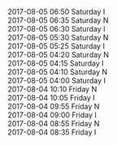 2017-08-05 06:50 Saturday  I  
2017-08-05 06:35 Saturday  N  
2017-08-05 06:30 Saturday  I  
2017-08-05 05:30 Saturday  N  
2017-08-05 05:25 Saturday  I  
2017-08-05 04:20 Saturday  N  
2017-08-05 04:15 Saturday  I  
2017-08-05 04:10 Saturday  N  
2017-08-05 04:00 Saturday  I  
2017-08-04 10:10 Friday  N  
2017-08-04 10:05 Friday  I  
2017-08-04 09:55 Friday  N  
2017-08-04 09:00 Friday  I  
2017-08-04 08:55 Friday  N  
2017-08-04 08:35 Friday  I  
